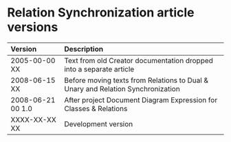 ﻿Relation Synchronization article versions
=========================================

|**Version**|**Description**|
| :- | :- |
|2005-00-00 XX|Text from old Creator documentation dropped into a separate article|
|2008-06-15 XX|Before moving texts from Relations to Dual & Unary and Relation Synchronization|
|2008-06-21 00  1.0|After project Document Diagram Expression for Classes & Relations|
|XXXX-XX-XX XX|Development version|

